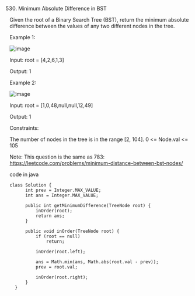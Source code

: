 530. Minimum Absolute Difference in BST 

Given the root of a Binary Search Tree (BST), return the minimum absolute difference between the values of any two different nodes in the tree.

 

Example 1:

![image](https://github.com/Nikhilks14/Java-LeetCode/assets/66267528/36c166c0-97bf-4e59-8fb9-c1dc6e624ef3)

Input: root = [4,2,6,1,3]

Output: 1


Example 2:

![image](https://github.com/Nikhilks14/Java-LeetCode/assets/66267528/7c81d729-05e6-4974-b437-abc7fd1edb72)

Input: root = [1,0,48,null,null,12,49]

Output: 1
 

Constraints:

The number of nodes in the tree is in the range [2, 104].
0 <= Node.val <= 105
 

Note: This question is the same as 783: https://leetcode.com/problems/minimum-distance-between-bst-nodes/


code in java 




```
class Solution {
      int prev = Integer.MAX_VALUE;
      int ans = Integer.MAX_VALUE;

      public int getMinimumDifference(TreeNode root) {
          inOrder(root);
          return ans;
      }

      public void inOrder(TreeNode root) {
          if (root == null)
              return;

          inOrder(root.left);

          ans = Math.min(ans, Math.abs(root.val - prev));
          prev = root.val;

          inOrder(root.right);
      }
  }
 ```
